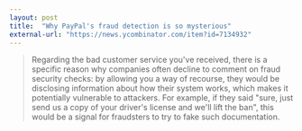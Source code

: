 ```yaml
---
layout: post
title:  "Why PayPal's fraud detection is so mysterious"
external-url: "https://news.ycombinator.com/item?id=7134932"
---
```


>Regarding the bad customer service you've received, there is a specific reason why companies often decline to comment on fraud security checks: by allowing you a way of recourse, they would be disclosing information about how their system works, which makes it potentially vulnerable to attackers. For example, if they said "sure, just send us a copy of your driver's license and we'll lift the ban", this would be a signal for fraudsters to try to fake such documentation.